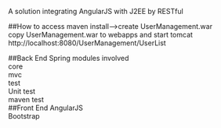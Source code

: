 A solution integrating AngularJS with J2EE by RESTful

##How to access
maven install-->create UserManagement.war<br>
copy UserManagement.war to webapps and start tomcat<br>
http://localhost:8080/UserManagement/UserList

##Back End
  Spring modules involved<br>
    core<br>
    mvc<br>
    test<br>
  Unit test<br>
    maven test<br>
##Front End
  AngularJS<br>
  Bootstrap<br>
